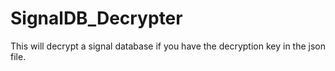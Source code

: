 # SignalDB_Decrypter
This will decrypt a signal database if you have the decryption key in the json file.
